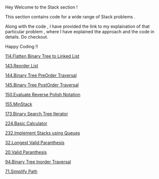 Hey Welcome to the Stack section !

This section contains code for a wide range of Stack problems .

Along with the code , I have provided the link to my explaination of that particular problem , where I have explained the approach and the code in details. Do checkout.

Happy Coding !!

[114.Flatten Binary Tree to Linked List](https://leetcode.com/problems/flatten-binary-tree-to-linked-list/solutions/5414465/flatten-binary-tree-to-linked-list-an-easy-approach-using-stack)

[143.Reorder List](https://leetcode.com/problems/reorder-list/solutions/5482301/reorder-list-easy-explaination-java)

[144.Binary Tree PreOrder Traversal](https://leetcode.com/problems/binary-tree-preorder-traversal/solutions/5502745/binary-tree-preorder-traversal-beats-upto-100-of-others-runtime)

[145.Binary Tree PostOrder Traversal](https://leetcode.com/problems/binary-tree-postorder-traversal/solutions/5544959/binary-tree-postorder-traversal-easy-explaination)

[150.Evaluate Reverse Polish Notation](https://leetcode.com/problems/evaluate-reverse-polish-notation/solutions/5448816/reverse-polish-notation-an-easy-approach-using-stack)

[155.MinStack](https://leetcode.com/problems/min-stack/solutions/5560734/min-stack-easy-explaination)

[173.Binary Search Tree Iterator](https://leetcode.com/problems/binary-search-tree-iterator/solutions/5562325/binary-search-tree-iterator-easy-and-short-explaination)

[224.Basic Calculator](https://leetcode.com/problems/basic-calculator/solutions/5566975/basic-calculator-easiest-explaination-youll-see)

[232.Implement Stacks using Queues](https://leetcode.com/problems/implement-stack-using-queues/solutions/5579070/stack-using-queues-easy-explaination)

[32.Longest Valid Paranthesis](https://leetcode.com/problems/longest-valid-parentheses/solutions/5360440/longest-valid-parenthesis-approach-1)

[20.Valid Paranthesis](https://leetcode.com/problems/valid-parentheses/solutions/5354987/valid-paranthesis)

[94.Binary Tree Inorder Traversal](https://leetcode.com/problems/binary-tree-inorder-traversal/solutions/5412151/binary-tree-inorder-traversal-an-easy-approach-using-a-stack)

[71.Simplify Path](https://leetcode.com/problems/simplify-path/solutions/5365124/simplify-path-an-easy-approach)

[]()

